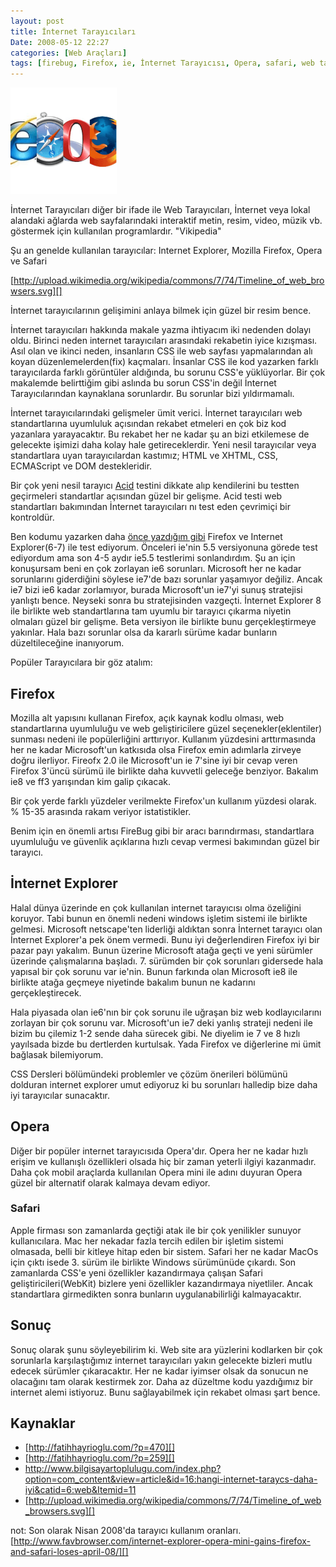```yaml
---
layout: post
title: İnternet Tarayıcıları
Date: 2008-05-12 22:27
categories: [Web Araçları]
tags: [firebug, Firefox, ie, İnternet Tarayıcısı, Opera, safari, web tarayıcısı, WebKit]
---
```


![İnternet Tarayıcıları][]

İnternet Tarayıcıları diğer bir ifade ile Web
Tarayıcıları, İnternet veya lokal alandaki ağlarda web sayfalarındaki
interaktif metin, resim, video, müzik vb. göstermek için kullanılan
programlardır. "Vikipedia"

Şu an genelde kullanılan tarayıcılar: Internet Explorer, Mozilla
Firefox, Opera ve Safari

[http://upload.wikimedia.org/wikipedia/commons/7/74/Timeline_of_web_browsers.svg][]

İnternet tarayıcılarının gelişimini anlaya bilmek için güzel bir resim
bence.

İnternet tarayıcıları hakkında makale yazma ihtiyacım iki nedenden
dolayı oldu. Birinci neden internet tarayıcıları arasındaki rekabetin
iyice kızışması. Asıl olan ve ikinci neden, insanların CSS ile web
sayfası yapmalarından alı koyan düzenlemelerden(fix) kaçmaları. İnsanlar
CSS ile kod yazarken farklı tarayıcılarda farklı görüntüler aldığında,
bu sorunu CSS'e yüklüyorlar. Bir çok makalemde belirttiğim gibi aslında
bu sorun CSS'in değil İnternet Tarayıcılarından kaynaklana sorunlardır.
Bu sorunlar bizi yıldırmamalı.

İnternet tarayıcılarındaki gelişmeler ümit verici. İnternet tarayıcıları
web standartlarına uyumluluk açısından rekabet etmeleri en çok biz kod
yazanlara yarayacaktır. Bu rekabet her ne kadar şu an bizi etkilemese de
gelecekte işimizi daha kolay hale getireceklerdir. Yeni nesil
tarayıcılar veya standartlara uyan tarayıcılardan kastımız; HTML ve
XHTML, CSS, ECMAScript ve DOM destekleridir.

Bir çok yeni nesil tarayıcı [Acid][] testini dikkate alıp kendilerini bu
testten geçirmeleri standartlar açısından güzel bir gelişme. Acid testi
web standartları bakımından İnternet tarayıcıları nı test eden çevrimiçi
bir kontroldür.

Ben kodumu yazarken daha [önce yazdığım gibi][] Firefox ve Internet
Explorer(6-7) ile test ediyorum. Önceleri ie'nin 5.5 versiyonuna görede
test ediyordum ama son 4-5 aydır ie5.5 testlerimi sonlandırdım. Şu an
için konuşursam beni en çok zorlayan ie6 sorunları. Microsoft her ne
kadar sorunlarını giderdiğini söylese ie7'de bazı sorunlar yaşamıyor
değiliz. Ancak ie7 bizi ie6 kadar zorlamıyor, burada Microsoft'un ie7'yi
sunuş stratejisi yanlıştı bence. Neyseki sonra bu stratejisinden
vazgeçti. İnternet Explorer 8 ile birlikte web standartlarına tam uyumlu
bir tarayıcı çıkarma niyetin olmaları güzel bir gelişme. Beta versiyon
ile birlikte bunu gerçekleştirmeye yakınlar. Hala bazı sorunlar olsa da
kararlı sürüme kadar bunların düzeltileceğine inanıyorum.

Popüler Tarayıcılara bir göz atalım:

## Firefox

Mozilla alt yapısını kullanan Firefox, açık kaynak kodlu olması, web
standartlarına uyumluluğu ve web geliştiricilere güzel
seçenekler(eklentiler) sunması nedeni ile popülerliğini arttırıyor.
Kullanım yüzdesini arttırmasında her ne kadar Microsoft'un katkısıda
olsa Firefox emin adımlarla zirveye doğru ilerliyor. Fireofx 2.0 ile
Microsoft'un ie 7'sine iyi bir cevap veren Firefox 3'üncü sürümü ile
birlikte daha kuvvetli geleceğe benziyor. Bakalım ie8 ve ff3 yarışından
kim galip çıkacak.

Bir çok yerde farklı yüzdeler verilmekte Firefox'un kullanım yüzdesi
olarak. % 15-35 arasında rakam veriyor istatistikler.

Benim için en önemli artısı FireBug gibi bir aracı barındırması,
standartlara uyumluluğu ve güvenlik açıklarına hızlı cevap vermesi
bakımından güzel bir tarayıcı.

## İnternet Explorer

Halal dünya üzerinde en çok kullanılan
internet tarayıcısı olma özeliğini koruyor. Tabi bunun en
önemli nedeni windows işletim sistemi ile birlikte gelmesi. Microsoft
netscape'ten liderliği aldıktan sonra İnternet tarayıcı olan İnternet
Explorer'a pek önem vermedi. Bunu iyi değerlendiren Firefox iyi bir
pazar payı yakalım. Bunun üzerine Microsoft atağa geçti ve yeni sürümler
üzerinde çalışmalarına başladı. 7. sürümden bir çok sorunları gidersede
hala yapısal bir çok sorunu var ie'nin. Bunun farkında olan Microsoft
ie8 ile birlikte atağa geçmeye niyetinde bakalım bunun ne kadarını
gerçekleştirecek.

Hala piyasada olan ie6'nın bir çok sorunu ile uğraşan biz web
kodlayıcılarını zorlayan bir çok sorunu var. Microsoft'un ie7 deki
yanlış strateji nedeni ile bizim bu çilemiz 1-2 sende daha sürecek gibi.
Ne diyelim ie 7 ve 8 hızlı yayılsada bizde bu dertlerden kurtulsak. Yada
Firefox ve diğerlerine mi ümit bağlasak bilemiyorum.

CSS Dersleri bölümündeki problemler ve çözüm önerileri bölümünü dolduran
internet explorer umut ediyoruz ki bu sorunları halledip bize daha iyi
tarayıcılar sunacaktır.

## Opera

Diğer bir popüler internet tarayıcısıda Opera'dır. Opera her ne
kadar hızlı erişim ve kullanışlı özellikleri olsada hiç bir zaman
yeterli ilgiyi kazanmadır. Daha çok mobil araçlarda kullanılan Opera
mini ile adını duyuran Opera güzel bir alternatif olarak kalmaya devam
ediyor.

### Safari

Apple firması son zamanlarda geçtiği atak ile bir çok yenilikler sunuyor
kullanıcılara. Mac her nekadar fazla tercih edilen bir işletim sistemi
olmasada, belli bir kitleye hitap eden bir sistem. Safari her ne kadar
MacOs için çıktı isede 3. sürüm ile birlikte Windows sürümünüde çıkardı.
Son zamanlarda CSS'e yeni özellikler kazandırmaya çalışan Safari
geliştiricileri(WebKit) bizlere yeni özellikler kazandırmaya niyetliler.
Ancak standartlara girmedikten sonra bunların uygulanabilirliği
kalmayacaktır.

## Sonuç

Sonuç olarak şunu söyleyebilirim ki. Web site ara yüzlerini kodlarken
bir çok sorunlarla karşılaştığımız internet tarayıcıları yakın gelecekte
bizleri mutlu edecek sürümler çıkaracaktır. Her ne kadar iyimser olsak
da sonucun ne olacağını tam olarak kestirmek zor. Daha az düzeltme kodu
yazdığımız bir internet alemi istiyoruz. Bunu sağlayabilmek için rekabet
olması şart bence.

## Kaynaklar

-   [http://fatihhayrioglu.com/?p=470][]
-   [http://fatihhayrioglu.com/?p=259][]
-   http://www.bilgisayartoplulugu.com/index.php?option=com_content&view=article&id=16:hangi-internet-taraycs-daha-iyi&catid=6:web&Itemid=11
-   [http://upload.wikimedia.org/wikipedia/commons/7/74/Timeline_of_web_browsers.svg][]

not: Son olarak Nisan 2008'da tarayıcı kullanım oranları.
[http://www.favbrowser.com/internet-explorer-opera-mini-gains-firefox-and-safari-loses-april-08/][]


  [İnternet Tarayıcıları]: /images/tarayicilar.png
  [http://upload.wikimedia.org/wikipedia/commons/7/74/Timeline_of_web_browsers.svg]: http://upload.wikimedia.org/wikipedia/commons/7/74/Timeline_of_web_browsers.svg
  [Acid]: http://www.webstandards.org/action/acid3/
    "web standartları testi"
  [önce yazdığım gibi]: http://fatihhayrioglu.com/?p=259
    "web tarayıcıları testi"
  [http://fatihhayrioglu.com/?p=470]: http://fatihhayrioglu.com/?p=470
  [http://fatihhayrioglu.com/?p=259]: http://fatihhayrioglu.com/?p=259
  [http://www.favbrowser.com/internet-explorer-opera-mini-gains-firefox-and-safari-loses-april-08/]: http://www.favbrowser.com/internet-explorer-opera-mini-gains-firefox-and-safari-loses-april-08/
